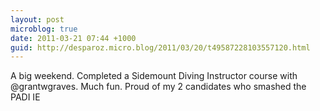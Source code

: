 ```yaml
---
layout: post
microblog: true
date: 2011-03-21 07:44 +1000
guid: http://desparoz.micro.blog/2011/03/20/t49587228103557120.html
---
```

A big weekend. Completed a Sidemount Diving Instructor course with @grantwgraves. Much fun. Proud of my 2 candidates who smashed the PADI IE
